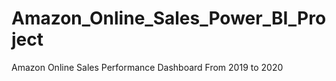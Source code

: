# Amazon_Online_Sales_Power_BI_Project
Amazon Online Sales Performance Dashboard  From 2019 to 2020
